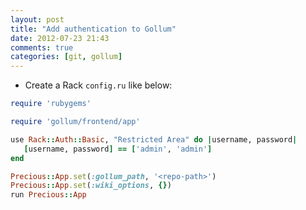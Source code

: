 ```yaml
---
layout: post
title: "Add authentication to Gollum"
date: 2012-07-23 21:43
comments: true
categories: [git, gollum]
---
```


* Create a Rack `config.ru` like below:

```ruby
require 'rubygems'

require 'gollum/frontend/app'

use Rack::Auth::Basic, "Restricted Area" do |username, password|
   [username, password] == ['admin', 'admin']
end

Precious::App.set(:gollum_path, '<repo-path>')
Precious::App.set(:wiki_options, {})
run Precious::App
```
